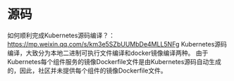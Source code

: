 # 


# 源码

如何顺利完成Kubernetes源码编译？：https://mp.weixin.qq.com/s/km3e5SZbUUMbDe4MLL5NFg
Kubernetes源码编译，大致分为本地二进制可执行文件编译和docker镜像编译两种。
由于Kubernetes每个组件服务的镜像Dockerfile文件是由Kubernetes源码自动生成的，因此，社区并未提供每个组件的镜像Dockerfile文件。
